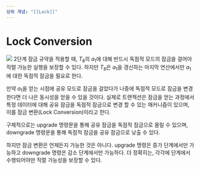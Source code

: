 ```yaml
---
상위 개념: "[[Lock]]"
---
```

# Lock Conversion
![](https://i.imgur.com/euQ83tZ.png)
2단계 잠금 규약을 적용할 때, $T_8$의 $a_1$에 대해 반드시 독점적 모드의 잠금을 걸어야 직렬 가능한 실행을 보장할 수 있다. 하지만 $T_8$은 $a_1$을 갱신하는 마지막 연산에서만 $a_1$에 대한 독점적 잠금을 필요로 한다. 

만약 $a_1$을 얻는 시점에 공유 모드로 잠금을 걸었다가 나중에 독점적 모드로 잠금을 변경한다면 더 나은 동시성을 얻을 수 있을 것이다. 실제로 트랜잭션은 잠금을 얻는 과정에서 특정 데이터에 대해 공유 잠금을 독점적 잠금으로 변경 할 수 있는 매커니즘이 있으며, 이를 잠금 변환(Lock Conversion)이라고 한다.

구체적으로는 upgrade 명령문을 통해 공유 잠금을 독점적 잠금으로 올릴 수 있으며, downgrade 명령문을 통해 독점적 잠금을 공유 잠금으로 낮출 수 있다.

하지만 잠금 변환은 언제든지 가능한 것은 아니다. upgrade 명령은 증가 단계에서만 가능하고 downgrade 명령은 감소 단계에서만 가능하다. 더 정확히는, 각각에 단계에서 수행되어야만 직렬 가능성을 보장할 수 있다.